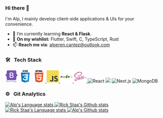 ### Hi there 👋
I'm Alp, I mainly develop client-side applications & UIs for your convenience.


<!--
**alperencantez/alperencantez** is a ✨ _special_ ✨ repository because its `README.md` (this file) appears on your GitHub profile.

Here are some ideas to get you started:

- 🔭 I’m currently working on ...
- 🌱 I’m currently learning ...
- 👯 I’m looking to collaborate on ...
- 🤔 I’m looking for help with ...
- 💬 Ask me about ...
- 📫 How to reach me: ...
- 😄 Pronouns: ...
- ⚡ Fun fact: ...
-->

- :seedling: I’m currently learning <b>React & Flask</b>.
- 🧬 <b> On my wishlist:</b> Flutter, Swift, C, TypeScript, Rust
- 📫 <b>Reach me via</b>: alperen.cantez@outlook.com

### 🛠 &nbsp; Tech Stack
<p align="left"> 
    <img src="https://raw.githubusercontent.com/devicons/devicon/master/icons/bootstrap/bootstrap-plain-wordmark.svg"
         alt="bootstrap" width="40" height="40" /> <a href="getbootstrap.com"> </a>  <img
      src="https://raw.githubusercontent.com/devicons/devicon/master/icons/css3/css3-original-wordmark.svg" alt="css3"
      width="40" height="40" /> </a> <a href="https://www.w3.org/html/" target="_blank" rel="noreferrer"> <img
      src="https://raw.githubusercontent.com/devicons/devicon/master/icons/html5/html5-original-wordmark.svg"
      alt="html5" width="40" height="40" /> </a> </a> <a href="https://developer.mozilla.org/en-US/docs/Web/JavaScript" target="_blank"
    rel="noreferrer"> <img
      src="https://raw.githubusercontent.com/devicons/devicon/master/icons/javascript/javascript-original.svg"
      alt="javascript" width="40" height="40" /> </a>  </a> <a href="https://nodejs.org" target="_blank" rel="noreferrer"> <img
      src="https://raw.githubusercontent.com/devicons/devicon/master/icons/nodejs/nodejs-original-wordmark.svg"
      alt="nodejs" width="40" height="40" /> </a>  </a> <a href="https://sass-lang.com" target="_blank" rel="noreferrer"> <img
      src="https://raw.githubusercontent.com/devicons/devicon/master/icons/sass/sass-original.svg" alt="sass" width="40"
      height="40" /> </a> <img src="https://upload.wikimedia.org/wikipedia/commons/thumb/4/47/React.svg/512px-React.svg.png?20171020144116" alt="React" width="40"> 
      <img src="https://brandslogos.com/wp-content/uploads/images/python-logo.png" "alt="Python" width="35" >
      <img src="https://ui-lib.com/blog/wp-content/uploads/2021/12/nextjs-boilerplate-logo.png" alt="Next.js" width="35" >
      <img src="https://www.pngrepo.com/png/331488/180/mongodb.png" alt="MongoDB" width=35 >
      </p>

### ⚙️ &nbsp; Git Analytics
 
<!-- Light Mode -->
<div align="start"> 
<a href="https://github.com/anuraghazra/github-readme-stats#gh-light-mode-only">
<img height=200 src="https://github-readme-stats-git-master-rstaa-rickstaa.vercel.app/api/top-langs/?username=alperencantez&layout=compact&langs_count=10&hide_border=1&role=OWNER,COLLABORATOR#gh-light-mode-only" alt="Alp's Language stats" />
</a>
<a href="https://github.com/anuraghazra/github-readme-stats#gh-light-mode-only">
<img height=200 src="https://github-readme-stats-git-master-rstaa-rickstaa.vercel.app/api?username=alperencantez&show_icons=true&count_private=true&line_height=28&hide_border=1&include_all_commits=true&card_width=450&role=OWNER,COLLABORATOR&exclude_repo=github-readme-stats#gh-light-mode-only" alt="Rick Staa's Github stats" />
</a>
</div>

<!-- Dark Mode -->
<div align="start"> 
<a href="https://github.com/anuraghazra/github-readme-stats#gh-dark-mode-only">
<img height=210 src="https://github-readme-stats-git-master-rstaa-rickstaa.vercel.app/api/top-langs/?username=alperencantez&layout=compact&langs_count=10&hide_border=1&role=OWNER,COLLABORATOR&theme=dark&bg_color=000000#gh-dark-mode-only" alt="Rick Staa's Language stats" />
</a>
<a href="https://github.com/anuraghazra/github-readme-stats#gh-dark-mode-only">
<img height=210 src="https://github-readme-stats-git-master-rstaa-rickstaa.vercel.app/api?username=alperencantez&show_icons=true&count_private=true&line_height=28&hide_border=1&include_all_commits=true&card_width=450&role=OWNER,COLLABORATOR&exclude_repo=github-readme-stats&theme=dark&bg_color=000000#gh-dark-mode-only" alt="Alp's Github stats" />
</a>
</div>

